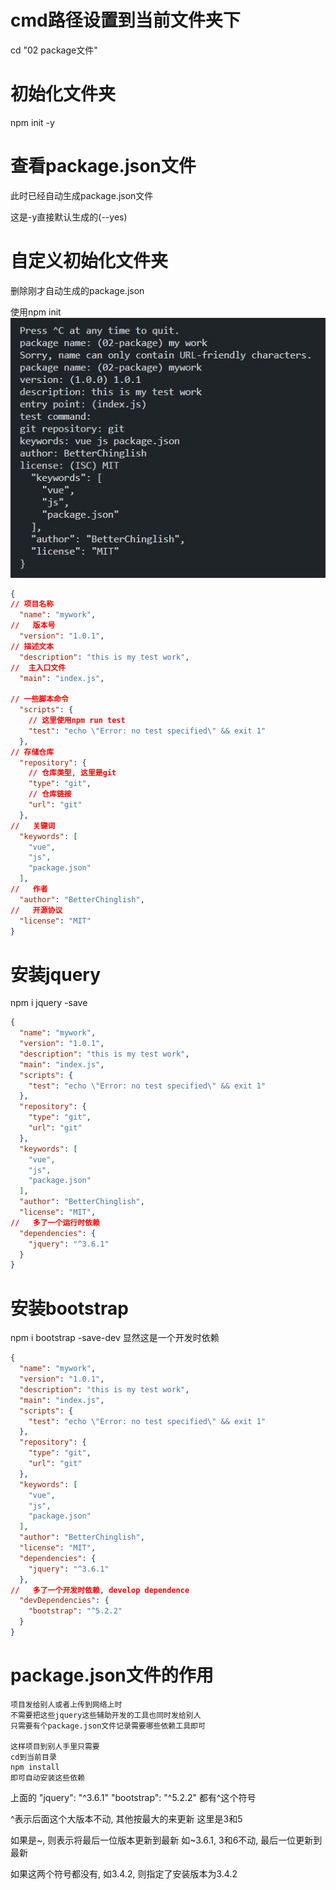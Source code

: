 # cmd路径设置到当前文件夹下
cd "02 package文件"

# 初始化文件夹
npm init -y


# 查看package.json文件
此时已经自动生成package.json文件

这是-y直接默认生成的(--yes)

# 自定义初始化文件夹
删除刚才自动生成的package.json

使用npm init
![npm init test](init.jpg)

```json
{
// 项目名称
  "name": "mywork",
//   版本号
  "version": "1.0.1",
// 描述文本
  "description": "this is my test work",
//  主入口文件
  "main": "index.js",

// 一些脚本命令
  "scripts": {
    // 这里使用npm run test
    "test": "echo \"Error: no test specified\" && exit 1"
  },
// 存储仓库
  "repository": {
    // 仓库类型, 这里是git
    "type": "git",
    // 仓库链接
    "url": "git"
  },
//   关键词
  "keywords": [
    "vue",
    "js",
    "package.json"
  ],
//   作者
  "author": "BetterChinglish",
//   开源协议
  "license": "MIT"
}
```

# 安装jquery
npm i jquery -save

```json
{
  "name": "mywork",
  "version": "1.0.1",
  "description": "this is my test work",
  "main": "index.js",
  "scripts": {
    "test": "echo \"Error: no test specified\" && exit 1"
  },
  "repository": {
    "type": "git",
    "url": "git"
  },
  "keywords": [
    "vue",
    "js",
    "package.json"
  ],
  "author": "BetterChinglish",
  "license": "MIT",
//   多了一个运行时依赖
  "dependencies": {
    "jquery": "^3.6.1"
  }
}
```

# 安装bootstrap
npm i bootstrap -save-dev
显然这是一个开发时依赖

```json
{
  "name": "mywork",
  "version": "1.0.1",
  "description": "this is my test work",
  "main": "index.js",
  "scripts": {
    "test": "echo \"Error: no test specified\" && exit 1"
  },
  "repository": {
    "type": "git",
    "url": "git"
  },
  "keywords": [
    "vue",
    "js",
    "package.json"
  ],
  "author": "BetterChinglish",
  "license": "MIT",
  "dependencies": {
    "jquery": "^3.6.1"
  },
//   多了一个开发时依赖, develop dependence
  "devDependencies": {
    "bootstrap": "^5.2.2"
  }
}
```


# package.json文件的作用
```
项目发给别人或者上传到网络上时
不需要把这些jquery这些辅助开发的工具也同时发给别人
只需要有个package.json文件记录需要哪些依赖工具即可

这样项目到别人手里只需要
cd到当前目录
npm install
即可自动安装这些依赖
```
上面的
    "jquery": "^3.6.1"
    "bootstrap": "^5.2.2"
都有^这个符号

^表示后面这个大版本不动, 其他按最大的来更新
    这里是3和5

如果是~, 则表示将最后一位版本更新到最新
如~3.6.1, 3和6不动, 最后一位更新到最新

如果这两个符号都没有, 如3.4.2, 则指定了安装版本为3.4.2
